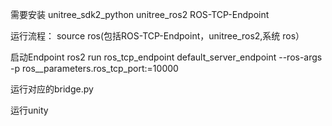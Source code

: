 需要安装
unitree_sdk2_python
unitree_ros2
ROS-TCP-Endpoint

运行流程：
source ros(包括ROS-TCP-Endpoint，unitree_ros2,系统 ros）


启动Endpoint
ros2 run ros_tcp_endpoint default_server_endpoint --ros-args -p ros__parameters.ros_tcp_port:=10000


运行对应的bridge.py


运行unity
